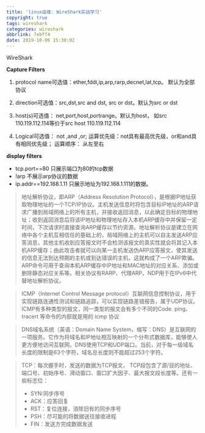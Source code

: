 ```yaml
---
title: 'linux运维: WireShark实战学习'
copyright: true
tags: wireshark
categories: wireshark
abbrlink: 7ebff4
date: 2019-10-06 15:38:02
---
```

WireShark
<!--more-->

**Capture Filters**

1. protocol name可选值：ether,fddi,ip,arp,rarp,decnet,lat,tcp。 默认为全部协议  

2. direction可选值：src,dst,src and dst, src or dst。默认为src or dst


3. host(s)可选值： net,port,host,portrange。默认为host， 如src 110.119.112.114等价于src host 110.119.112.114

4. Logical可选值： not ,and ,or;
   运算优先级：not具有最高优先级，or和and具有相同优先级；
   运算顺序： 从左至右


**display filters**
* tcp.port==80 只展示端口为80的tcp数据
* !arp     不展示arp协议的数据
* ip.addr==192.168.1.11 只展示地址为192.168.1.111的数据。

> 地址解析协议，即ARP（Address Resolution Protocol），是根据IP地址获取物理地址的一个TCP/IP协议。主机发送信息时将包含目标IP地址的ARP请求广播到局域网络上的所有主机，并接收返回消息，以此确定目标的物理地址；收到返回消息后将该IP地址和物理地址存入本机ARP缓存中并保留一定时间，下次请求时直接查询ARP缓存以节约资源。地址解析协议是建立在网络中各个主机互相信任的基础上的，局域网络上的主机可以自主发送ARP应答消息，其他主机收到应答报文时不会检测该报文的真实性就会将其记入本机ARP缓存；由此攻击者就可以向某一主机发送伪ARP应答报文，使其发送的信息无法到达预期的主机或到达错误的主机，这就构成了一个ARP欺骗。ARP命令可用于查询本机ARP缓存中IP地址和MAC地址的对应关系、添加或删除静态对应关系等。相关协议有RARP、代理ARP。NDP用于在IPv6中代替地址解析协议。

> ICMP（Internet Control Message protocol）互联网信息控制协议，用于实现链路连通性测试和链路追踪，可以实现链路差错报告，属于UDP协议。ICMP有多种类型的报文，同一类型的报文会有多个不同的Code.
ping、tracert 等命令的内部就是用的 icmp 协议


> DNS域名系统（英语：Domain Name System，缩写：DNS）是互联网的一项服务。它作为将域名和IP地址相互映射的一个分布式数据库，能够使人更方便地访问互联网。DNS使用TCP和UDP端口。当前，对于每一级域名长度的限制是63个字符，域名总长度则不能超过253个字符。

> TCP：每次握手时，发送的数据为TCP报文， TCP段包含了源/目的地址、端口号、初始序号、滑动窗口、窗口扩大因子、最大报文段长度等。还有一些标志位：
>* SYN:同步序号
>* ACK：应答回复
>* RST：复位连接，消除旧有的同步序号
>* PSH：尽可能的将数据送往接收进程
>* FIN：发送方完成数据发送
